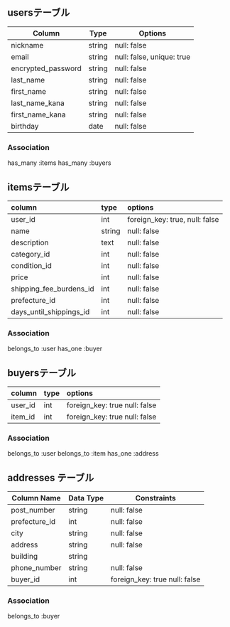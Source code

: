 ## usersテーブル

| Column            | Type    | Options                        |
|-------------------|---------|--------------------------------|
| nickname          | string  | null: false                    |
| email             | string  | null: false, unique: true      |
| encrypted_password| string  | null: false                    |
| last_name         | string  | null: false                    |
| first_name        | string  | null: false                    |
| last_name_kana    | string  | null: false                    |
| first_name_kana   | string  | null: false                    |
| birthday          | date    | null: false                    |


### Association
 has_many :items
 has_many :buyers

## itemsテーブル

| column                  | type   | options                         |
|:------------------------|:-------|:--------------------------------|
| user_id              | int    | foreign_key: true, null: false      |
| name                    | string | null: false                        |
| description             | text   | null: false                        |
| category_id             | int    | null: false                       |
| condition_id            | int    | null: false                        |
| price                   | int    | null: false                        |
| shipping_fee_burdens_id  | int    | null: false                        |
| prefecture_id           | int    | null: false                        |
| days_until_shippings_id  | int    | null: false                        |

### Association
 belongs_to :user
 has_one :buyer

## buyersテーブル
| column           | type   | options                       |
|:-----------------|:-------|:------------------------------|
| user_id          | int    | foreign_key: true null: false    |
| item_id          | int    | foreign_key: true null: false    |

### Association
 belongs_to :user
 belongs_to :item
 has_one :address

## addresses テーブル

| Column Name    | Data Type | Constraints                                         |
|----------------|----------|------------------------------------------------------|
| post_number    | string   | null: false                                          |
| prefecture_id     | int  | null: false                                           |
| city           | string   | null: false                                          |
| address        | string   | null: false                                          |
| building       | string   |                                                      |
| phone_number   | string   | null: false                                          |
| buyer_id | int | foreign_key: true null: false                           |

### Association
  belongs_to :buyer